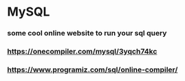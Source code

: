 # MySQL

### some cool online website to run your sql query
### https://onecompiler.com/mysql/3yqch74kc
### https://www.programiz.com/sql/online-compiler/
### 
